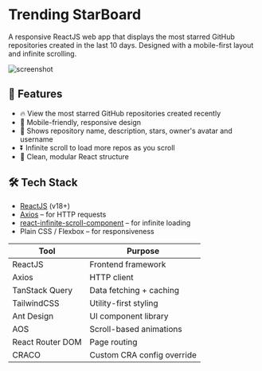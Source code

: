 # Trending StarBoard

A responsive ReactJS web app that displays the most starred GitHub repositories created in the last 10 days. Designed with a mobile-first layout and infinite scrolling.

![screenshot](./screenshot.png)

## 🚀 Features

- 🔥 View the most starred GitHub repositories created recently
- 📱 Mobile-friendly, responsive design
- 👤 Shows repository name, description, stars, owner's avatar and username
- ⏬ Infinite scroll to load more repos as you scroll
- 🧼 Clean, modular React structure

## 🛠 Tech Stack

- [ReactJS](https://reactjs.org/) (v18+)
- [Axios](https://axios-http.com/) – for HTTP requests
- [react-infinite-scroll-component](https://www.npmjs.com/package/react-infinite-scroll-component) – for infinite loading
- Plain CSS / Flexbox – for responsiveness

| Tool              | Purpose                           |
|-------------------|-----------------------------------|
| ReactJS           | Frontend framework                |
| Axios             | HTTP client                       |
| TanStack Query    | Data fetching + caching           |
| TailwindCSS       | Utility-first styling             |
| Ant Design        | UI component library              |
| AOS               | Scroll-based animations           |
| React Router DOM  | Page routing                      |
| CRACO             | Custom CRA config override        |

